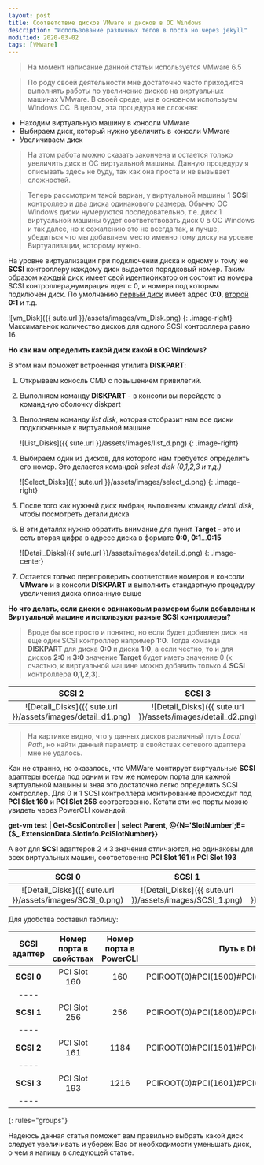 ```yaml
---
layout: post
title: Соответствие дисков VMware и дисков в ОС Windows
description: "Использование различных тегов в поста но через jekyll"
modified: 2020-03-02
tags: [VMware]
---
```

> На момент написание данной статьи используется VMware 6.5

> По роду своей деятельности мне достаточно часто приходится выполнять работы по увеличение дисков на виртуальных машинах VMware. В своей среде, мы в основном используем Windows ОС. В целом, эта процедура не сложная:
* Находим виртуальную машину в консоли VMware
* Выбираем диск, который нужно увеличить в консоли VMware
* Увеличиваем диск

> На этом работа можно сказать закончена и остается только увеличить диск в ОС виртуальной машины. Данную процедуру я описывать здесь не буду, так как она проста и не вызывает сложностей.

> Теперь рассмотрим такой вариан, у виртуальной машины 1 **SCSI** контроллер и два диска одинакового размера. Обычно ОС Windows диски нумеруются последовательно, т.е. диск 1 виртуальной машины будет соответствовать диск 0 в ОС Windows и так далее, но к сожалению это не всегда так, и лучше, убедиться что мы добавляем место именно тому диску на уровне Виртуализации, которому нужно.

На уровне виртуализации при подключении диска к одному и тому же **SCSI** контроллеру каждому диск выдается порядковый номер. Таким образом каждый диск имеет свой идентификатор он состоит из
номера SCSI контроллера,нумирация идет с 0, и номера под которым подключен диск. По умолчанию <u>первый диск</u> имеет адрес **0:0**, <u>второй</u> **0:1** и т.д.

![vm_Disk]({{ sute.url }}/assets/images/vm_Disk.png)
{: .image-right}
Максимальнок количество дисков для одного SCSI контроллера равно 16.

**Но как нам определить какой диск какой в ОС Windows?**

В этом нам поможет встроенная утилита **DISKPART**:

1. Открываем коносль CMD с повышением привилегий.
2. Выполняем команду **DISKPART** - в консоли вы перейдете в командную оболочку diskpart
3. Выполняем команду *list disk*, которая отобразит нам все диски подключенные к виртуальной машине

    ![List_Disks]({{ sute.url }}/assets/images/list_d.png)
    {: .image-right}

4. Выбираем один из дисков, для которого нам требуется определить его номер. Это делается командой *selest disk (0,1,2,3 и т.д.)*

    ![Select_Disks]({{ sute.url }}/assets/images/select_d.png)
    {: .image-right}

5. После того как нужный диск выбран, выполняем команду *detail disk*, чтобы посмотреть детали диска
6. В эти деталях нужно обратить внимание для пункт **Target** - это и есть вторая цифра в адресе диска в формате **0:0**, **0:1**...**0:15**

    ![Detail_Disks]({{ sute.url }}/assets/images/detail_d.png)
    {: .image-center}

7. Остается только перепроверить соответствие номеров в консоли **VMware** и в консоли **DISKPART** и выполнить стандартную процедуру увеличения диска описанную выше

**Но что делать, если диски с одинаковым размером были добавлены к Виртуальной машине и используют разные SCSI контроллеры?**

> Вроде бы все просто и понятно, но если будет добавлен диск на еще один SCSI контроллер например **1:0**. Тогда команда **DISKPART** для диска **0:0** и диска **1:0**, а если честно, то и для дисков **2:0** и **3:0** значение **Target** будет иметь значение 0 (к счастью, к виртуальной машине можно добавить только 4 **SCSI** контроллера **0,1,2,3**).

|SCSI 2 | SCSI 3 |
|:------:|:------:|
| ![Detail_Disks]({{ sute.url }}/assets/images/detail_d1.png) | ![Detail_Disks]({{ sute.url }}/assets/images/detail_d2.png)

> На картинке видно, что у данных дисков различный путь *Local Path*, но найти данный параметр в свойствах сетевого адаптера мне не удалось.

Как не странно, но оказалось, что VMWare монтирует виртуальные **SCSI** адаптеры всегда под одним и тем же номером порта для кажной виртуальной машины и зная это достаточно легко определить SCSI контроллер. Для 0 и 1 SCSI контроллера монтирование происходит под **PCI Slot 160** и **PCI Slot 256** соответсвенно.
Кстати эти же порты можно увидеть через PowerCLI командой: 

**get-vm test | Get-ScsiController | select Parent, @{N='SlotNumber';E={$_.ExtensionData.SlotInfo.PciSlotNumber}}**

А вот для **SCSI** адаптеров 2 и 3 значения отличаются, но одинаковы для всех виртуальных машин, соответсвенно **PCI Slot 161** и **PCI Slot 193**

| SCSI 0 | SCSI 1 | SCSI 2 | SCSI 3 |
|:------:|:------:|:------:|:------:|
| ![Detail_Disks]({{ sute.url }}/assets/images/SCSI_0.png) | ![Detail_Disks]({{ sute.url }}/assets/images/SCSI_1.png) |![Detail_Disks]({{ sute.url }}/assets/images/SCSI_2.png) | ![Detail_Disks]({{ sute.url }}/assets/images/SCSI_3.png)

Для удобства составил таблицу:

| **SCSI адаптер** | **Номер порта в свойствах** | **Номер порта в PowerCLI** | **Путь в DiskPart** |
|:----------------:|:---------------------------:|:--------------------------:|:-------------------:|
| **SCSI 0** | PCI Slot 160 | 160 | PCIROOT(0)#PCI(1500)#PCI(0000)#SAS(P00T01L00) |
|----
| **SCSI 1** | PCI Slot 256 | 256  | PCIROOT(0)#PCI(1800)#PCI(0000)#SAS(P00T00L00) |
|----
| **SCSI 2** | PCI Slot 161 | 1184 | PCIROOT(0)#PCI(1501)#PCI(0000)#SAS(P00T00L00) |
|----
| **SCSI 3** | PCI Slot 193 | 1216 | PCIROOT(0)#PCI(1601)#PCI(0000)#SAS(P00T00L00) |
|----
{: rules="groups"}


Надеюсь данная статья поможет вам правильно выбрать какой диск следует увеличивать и убереж Вас от необходимости уменьшать  диск, о чем я напишу в следующей статье.